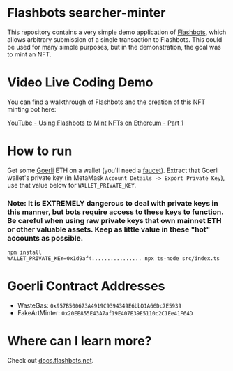 # Flashbots searcher-minter

This repository contains a very simple demo application of [Flashbots](https://docs.flashbots.net), which allows arbitrary submission of a single transaction to Flashbots. This could be used for many simple purposes, but in the demonstration, the goal was to mint an NFT.

# Video Live Coding Demo

You can find a walkthrough of Flashbots and the creation of this NFT minting bot here:

[YouTube - Using Flashbots to Mint NFTs on Ethereum - Part 1](https://www.youtube.com/watch?v=1ve1YIpDs_I)

# How to run

Get some [Goerli](https://goerli.etherscan.io/) ETH on a wallet (you'll need a [faucet](https://faucet.goerli.mudit.blog/)). Extract that Goerli wallet's private key (in MetaMask `Account Details -> Export Private Key`), use that value below for `WALLET_PRIVATE_KEY`.

### Note:  It is EXTREMELY dangerous to deal with private keys in this manner, but bots require access to these keys to function. Be careful when using raw private keys that own mainnet ETH or other valuable assets. Keep as little value in these "hot" accounts as possible.

```shell
npm install
WALLET_PRIVATE_KEY=0x1d9af4................ npx ts-node src/index.ts
```

# Goerli Contract Addresses

* WasteGas: `0x957B500673A4919C9394349E6bbD1A66Dc7E5939`
* FakeArtMinter: `0x20EE855E43A7af19E407E39E5110c2C1Ee41F64D`

# Where can I learn more?

Check out [docs.flashbots.net](https://docs.flashbots.net).
